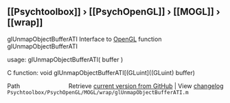 ## [[Psychtoolbox]] &#8250; [[PsychOpenGL]] &#8250; [[MOGL]] &#8250; [[wrap]]

glUnmapObjectBufferATI  Interface to [OpenGL](OpenGL) function glUnmapObjectBufferATI  
  
usage:  glUnmapObjectBufferATI( buffer )  
  
C function:  void glUnmapObjectBufferATI[(GLuint]((GLuint) buffer)  




<div class="code_header" style="text-align:right;">
  <span style="float:left;">Path&nbsp;&nbsp;</span> <span class="counter">Retrieve <a href=
  "https://raw.github.com/Psychtoolbox-3/Psychtoolbox-3/beta/Psychtoolbox/PsychOpenGL/MOGL/wrap/glUnmapObjectBufferATI.m">current version from GitHub</a> | View <a href=
  "https://github.com/Psychtoolbox-3/Psychtoolbox-3/commits/beta/Psychtoolbox/PsychOpenGL/MOGL/wrap/glUnmapObjectBufferATI.m">changelog</a></span>
</div>
<div class="code">
  <code>Psychtoolbox/PsychOpenGL/MOGL/wrap/glUnmapObjectBufferATI.m</code>
</div>

